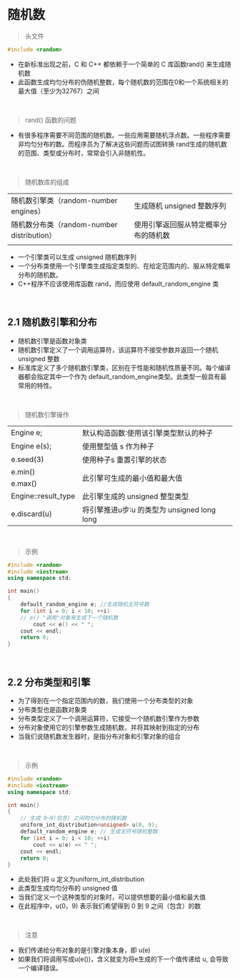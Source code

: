 
&emsp;
#  随机数

>头文件
```c++
#include <random>
```
- 在新标准出现之前，C 和 C++ 都依赖于一个简单的 C 库函数rand() 来生成随机数
- 此函数生成均匀分布的伪随机整数，每个随机数的范围在0和一个系统相关的最大值（至少为32767）之间

&emsp;
>rand() 函数的问题

- 有很多程序需要不同范围的随机数。一些应用需要随机浮点数。一些程序需要非均匀分布的数。而程序员为了解决这些问题而试图转换 rand生成的随机数的范围、类型或分布时，常常会引入非随机性。




&emsp;
>随机数库的组成

|||
:---|:---|
随机数引擎类（random-number engines） | 生成随机 unsigned 整数序列|
随机数分布类（random-number distribution） | 使用引擎返回服从特定概率分布的随机数|
|||

- 一个引擎类可以生成 unsigned 随机数序列
- 一个分布类使用一个引擎类生成指定类型的、在给定范围内的、服从特定概率分布的随机数。
- C++程序不应该使用库函数 rand，而应使用 default_random_engine 类

&emsp;
## 2.1 随机数引擎和分布
- 随机数引擎是函数对象类
- 随机数引擎定义了一个调用运算符，该运算符不接受参数并返回一个随机 unsigned 整数
- 标准库定义了多个随机数引擎类，区别在于性能和随机性质量不同。每个编译器都会指定其中一个作为 default_random_engine类型。此类型一般具有最常用的特性。

&emsp;
>随机数引擎操作
<table>
    <tr>
        <td>Engine e;</td>
        <td>默认构造函数∶使用该引擎类型默认的种子</td>
    </tr>
    <tr>
        <td>Engine e(s);</td>
        <td>使用整型值 s 作为种子</td>
    </tr>
    <tr>
        <td>e.seed(3)</td>
        <td>使用种子s 重置引擎的状态</td>
    </tr>
    <tr>
        <td>e.min()</td>
        <td rowspan = "2">此引擎可生成的最小值和最大值</td>
    </tr>
    <tr>
        <td>e.max()</td>
    </tr>
    <tr>
        <td>Engine::result_type</td>
        <td>此引擎生成的 unsigned 整型类型</td>
    </tr>
    <tr>
        <td>e.discard(u)</td>
        <td>将引擎推进u步∶u 的类型为 unsigned long long</td>
    </tr>
</table>



&emsp;
>示例
```c++
#include <random>
#include <iostream>
using namespace std;

int main()
{
    default_random_engine e; //生成随机无符号数
    for (int i = 0; i < 10; ++i)
    // e() "调用"对象来生成下一个随机数
        cout << e() << " ";
    cout << endl;
    return 0;
}
```


&emsp;
## 2.2 分布类型和引擎
- 为了得到在一个指定范围内的数，我们使用一个分布类型的对象
- 分布类型也是函数对象类
- 分布类型定义了一个调用运算符，它接受一个随机数引擎作为参数
- 分布对象使用它的引擎参数生成随机数，并将其映射到指定的分布
- 当我们说随机数发生器时，是指分布对象和引擎对象的组合

&emsp;
>示例
```c++
#include <random>
#include <iostream>
using namespace std;

int main()
{
    // 生成 0~9(包含) 之间均匀分布的随机数
    uniform_int_distribution<unsigned> u(0, 9);
    default_random_engine e; // 生成无符号随机整数
    for (int i = 0; i < 10; ++i)
        cout << u(e) << " ";
    cout << endl;
    return 0;
}
```

- 此处我们将 u 定义为uniform_int_distribution<unsigned>
- 此类型生成均匀分布的 unsigned 值
- 当我们定义一个这种类型的对象时，可以提供想要的最小值和最大值
- 在此程序中，u(0，9) 表示我们希望得到 0 到 9 之间（包含）的数

&emsp;
>注意
- 我们传递给分布对象的是引擎对象本身，即 u(e)
- 如果我们将调用写成u(e())，含义就变为将e生成的下一个值传递给 u, 会导致一个编译错误。






